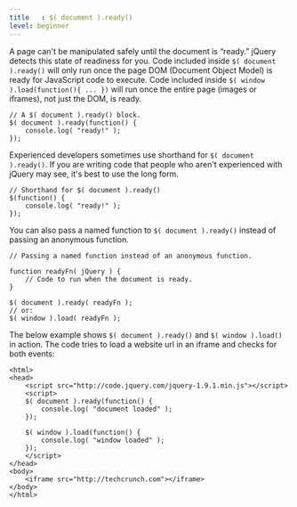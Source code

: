 ```yaml
---
title   : $( document ).ready()
level: beginner
---
```


A page can't be manipulated safely until the document is “ready.” jQuery detects this state of readiness for you. Code included inside `$( document ).ready()` will only run once the page DOM (Document Object Model) is ready for JavaScript code to execute. Code included inside `$( window ).load(function(){ ... })` will run once the entire page (images or iframes), not just the DOM, is ready.

```
// A $( document ).ready() block.
$( document ).ready(function() {
	console.log( "ready!" );
});
```

Experienced developers sometimes use shorthand for `$( document ).ready()`. If you are writing code that people who aren't experienced with jQuery may see, it's best to use the long form.

```
// Shorthand for $( document ).ready()
$(function() {
	console.log( "ready!" );
});
```

You can also pass a named function to `$( document ).ready()` instead of passing an anonymous function.

```
// Passing a named function instead of an anonymous function.

function readyFn( jQuery ) {
	// Code to run when the document is ready.
}

$( document ).ready( readyFn );
// or:
$( window ).load( readyFn );
```

The below example shows `$( document ).ready()` and `$( window ).load()` in action. The code tries to load a website url in an iframe and checks for both events:
```
<html>
<head>
	<script src="http://code.jquery.com/jquery-1.9.1.min.js"></script>
	<script>
	$( document ).ready(function() {
		console.log( "document loaded" );
	});

	$( window ).load(function() {
		console.log( "window loaded" );
	});
	</script>
</head>
<body>
	<iframe src="http://techcrunch.com"></iframe>
</body>
</html>
```
